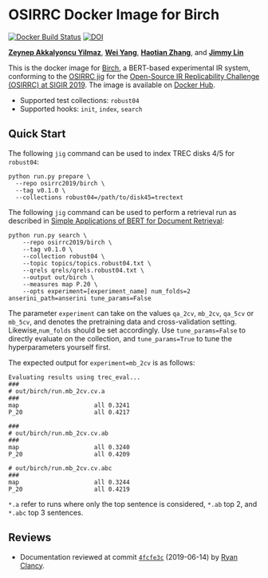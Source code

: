 # OSIRRC Docker Image for Birch

[ ![Docker Build Status](https://img.shields.io/docker/cloud/build/osirrc2019/birch.svg)](https://hub.docker.com/r/osirrc2019/birch)
[ ![DOI](https://zenodo.org/badge/DOI/10.5281/zenodo.3241945.svg)](https://doi.org/10.5281/zenodo.3241945)

[**Zeynep Akkalyoncu Yilmaz**](https://github.com/zeynepakkalyoncu), [**Wei Yang**](https://github.com/Victor0118), [**Haotian Zhang**](https://github.com/HTAustin), and [**Jimmy Lin**](https://github.com/lintool)

This is the docker image for [Birch](https://github.com/castorini/birch), a BERT-based experimental IR system, conforming to the [OSIRRC jig](https://github.com/osirrc/jig/) for the [Open-Source IR Replicability Challenge (OSIRRC) at SIGIR 2019](https://osirrc.github.io/osirrc2019/).
The image is available on [Docker Hub](https://hub.docker.com/r/osirrc2019/birch).

+ Supported test collections: `robust04`
+ Supported hooks: `init`, `index`, `search`

## Quick Start

The following `jig` command can be used to index TREC disks 4/5 for `robust04`:

```
python run.py prepare \
  --repo osirrc2019/birch \
  --tag v0.1.0 \
  --collections robust04=/path/to/disk45=trectext
```

The following `jig` command can be used to perform a retrieval run as described in [Simple Applications of BERT for Document Retrieval](https://arxiv.org/abs/1903.10972):

```
python run.py search \
    --repo osirrc2019/birch \
    --tag v0.1.0 \
    --collection robust04 \
    --topic topics/topics.robust04.txt \
    --qrels qrels/qrels.robust04.txt \
    --output out/birch \
    --measures map P.20 \
    --opts experiment=[experiment_name] num_folds=2 anserini_path=anserini tune_params=False
```

The parameter `experiment` can take on the values `qa_2cv`, `mb_2cv`, `qa_5cv` or `mb_5cv`, and denotes the pretraining data and cross-validation setting.
Likewise,`num_folds` should be set accordingly.
Use `tune_params=False` to directly evaluate on the collection, and `tune_params=True` to tune the hyperparameters yourself first.

The expected output for `experiment=mb_2cv` is as follows:

```
Evaluating results using trec_eval...
###
# out/birch/run.mb_2cv.cv.a
###
map                   	all	0.3241
P_20                  	all	0.4217

###
# out/birch/run.mb_2cv.cv.ab
###
map                   	all	0.3240
P_20                  	all	0.4209

# out/birch/run.mb_2cv.cv.abc
###
map                   	all	0.3244
P_20                  	all	0.4219
```

`*.a` refer to runs where only the top sentence is considered, `*.ab` top 2, and `*.abc` top 3 sentences.

## Reviews
+ Documentation reviewed at commit [`4fcfe3c`](https://github.com/osirrc/birch-docker/commit/98592166cd06bc3d483e679c702aa48594fcfe3c) (2019-06-14) by [Ryan Clancy](https://github.com/r-clancy/).
